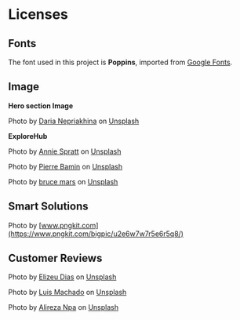 # Licenses

## Fonts

The font used in this project is **Poppins**, imported from [Google Fonts](https://fonts.google.com/).

## Image

**Hero section Image**

Photo by [Daria Nepriakhina](https://unsplash.com/@epicantus?utm_content=creditCopyText&utm_medium=referral&utm_source=unsplash) on [Unsplash](https://unsplash.com/photos/woman-in-blue-chambray-long-sleeved-top-sitting-on-black-leather-chair-with-silver-macbook-on-lap-i5iIhHSAtp4?utm_content=creditCopyText&utm_medium=referral&utm_source=unsplash)

**ExploreHub**

Photo by [Annie Spratt](https://unsplash.com/@anniespratt?utm_content=creditCopyText&utm_medium=referral&utm_source=unsplash) on [Unsplash](https://unsplash.com/photos/woman-in-black-jacket-using-macbook-pro-xKJUnFwfz3s?utm_content=creditCopyText&utm_medium=referral&utm_source=unsplash)

Photo by [Pierre Bamin](https://unsplash.com/@bamin?utm_content=creditCopyText&utm_medium=referral&utm_source=unsplash) on [Unsplash](https://unsplash.com/photos/a-person-reaching-for-a-book-on-a-book-shelf-lM4_Nmcj4Xk?utm_content=creditCopyText&utm_medium=referral&utm_source=unsplash)

Photo by [bruce mars](https://unsplash.com/@brucemars?utm_content=creditCopyText&utm_medium=referral&utm_source=unsplash) on [Unsplash](https://unsplash.com/photos/man-sitting-near-window-holding-phone-and-laptop-S8ffHr_dxHo?utm_content=creditCopyText&utm_medium=referral&utm_source=unsplash)

## Smart Solutions

Photo by [www.pngkit.com](https://www.pngkit.com/bigpic/u2e6w7w7r5e6r5q8/)

## Customer Reviews

Photo by [Elizeu Dias](https://unsplash.com/@elishavision?utm_content=creditCopyText&utm_medium=referral&utm_source=unsplash) on [Unsplash](https://unsplash.com/photos/selective-focus-of-man-smiling-during-daytime-2EGNqazbAMk?utm_content=creditCopyText&utm_medium=referral&utm_source=unsplash)

Photo by [Luis Machado](https://unsplash.com/@luismachadodirector?utm_content=creditCopyText&utm_medium=referral&utm_source=unsplash) on [Unsplash](https://unsplash.com/photos/woman-in-red-shirt-IipMu8OvS6k?utm_content=creditCopyText&utm_medium=referral&utm_source=unsplash)

Photo by [Alireza Npa](https://unsplash.com/@npaw?utm_content=creditCopyText&utm_medium=referral&utm_source=unsplash) on [Unsplash](https://unsplash.com/photos/a-close-up-of-a-person-wearing-a-jacket-fI9R5Aj6UfU?utm_content=creditCopyText&utm_medium=referral&utm_source=unsplash)
